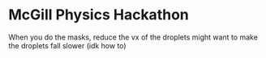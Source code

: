 # McGill Physics Hackathon


When you do the masks, reduce the vx of the droplets
might want to make the droplets fall slower (idk how to)
